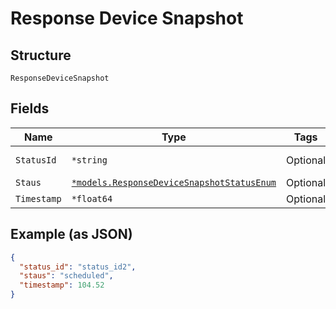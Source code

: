 
# Response Device Snapshot

## Structure

`ResponseDeviceSnapshot`

## Fields

| Name | Type | Tags | Description |
|  --- | --- | --- | --- |
| `StatusId` | `*string` | Optional | the internal status id |
| `Staus` | [`*models.ResponseDeviceSnapshotStatusEnum`](../../doc/models/response-device-snapshot-status-enum.md) | Optional | - |
| `Timestamp` | `*float64` | Optional | - |

## Example (as JSON)

```json
{
  "status_id": "status_id2",
  "staus": "scheduled",
  "timestamp": 104.52
}
```

